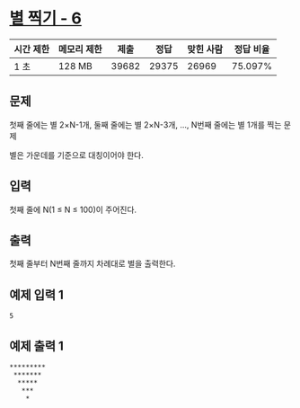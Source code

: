# [별 찍기 - 6](https://www.acmicpc.net/problem/2443)

| 시간 제한 | 메모리 제한 | 제출 | 정답 | 맞힌 사람 | 정답 비율 |
| --- | --- | --- | --- | --- | --- |
| 1 초 | 128 MB | 39682 | 29375 | 26969 | 75.097% |

## 문제

첫째 줄에는 별 2×N-1개, 둘째 줄에는 별 2×N-3개, ..., N번째 줄에는 별 1개를 찍는 문제

별은 가운데를 기준으로 대칭이어야 한다.

## 입력

첫째 줄에 N(1 ≤ N ≤ 100)이 주어진다.

## 출력

첫째 줄부터 N번째 줄까지 차례대로 별을 출력한다.

## 예제 입력 1

```
5

```

## 예제 출력 1

```
*********
 *******
  *****
   ***
    *
```
